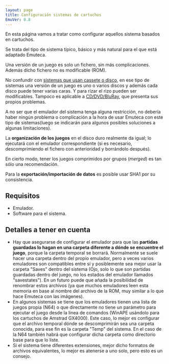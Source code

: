```yaml
---
layout: page
title: Configuración sistemas de cartuchos
EmuVer: 0.8
---
```

En esta página vamos a tratar como configurar aquellos sistema basados en cartuchos.

Se trata del tipo de sistema típico, básico y más natural para el que está adaptado Emuteca.

Una versión de un juego es solo un fichero, sin más complicaciones. Además dicho fichero no es modificable (ROM). 

No confundir con [sistemas que usan cassete o disco](Disk-Config), en ese tipo de sistemas una versión de un juego es uno o varios discos y además cada disco puede tener varias caras. Y para rizar el rizo pueden ser modificables. Tampoco es aplicable a [CD/DVD/BluRay](CD-Config), que presenta sus propios problemas.
  
A no ser que el emulador del sistema tenga alguna restricción, no debería haber ningún problema o complicación a la hora de usar Emuteca con este tipo de sistemas(luego se indicarán para algunos posibles soluciones a algunas limitaciones).

La **organización de los juegos** en el disco duro realmente da igual; lo ejecutará con el emulador correspondiente (si es necesario, descomprimiendo el fichero con anterioridad y borrándolo después).

En cierto modo, tener los juegos comprimidos por grupos (*merged*) es tan sólo una recomendación.

Para la **exportación/importación de datos** es posible usar SHA1 por su consistencia.

## Requisitos ##

* Emulador.
* Software para el sistema.

## Detalles a tener en cuenta ##

* Hay que asegurarse de configurar el emulador para que las **partidas guardadas lo hagan en una carpeta diferente a dónde se encuentre el juego**, porque la carpeta temporal se borrará. Normalmente se suele hacer una carpeta dentro del propio emulador, pero a veces varios emuladores son compatibles entre sí y posiblemente sea mejor usar la carpeta "Saves" dentro del sistema (Ojo, solo lo que son partidas guardadas dentro del juego, no los estados del emulador llamados "savestates"). En un futuro puede que añada la posibilidad de renombrar estos archivos (ya que muchos emuladores leen esta memoria en base al nombre del archivo de la ROM, muy similar a lo que hace Emuteca con las imágenes).
* En algunos sistemas se tiene que los emuladores tienen una lista de juegos propia (N64) o que directamente no tiene un parámetro para ejecutar el juego desde la línea de comandos (WinAPE usándolo para los cartuchos de Amstrad GX4000). Este caso, lo mejor es configurar que el archivo temporal dónde se descomprimirán sea una carpeta conocida, para ese fin es la carpeta "Temp" del sistema. En el caso de la N64 también habrá que configurar dicha carpeta como directorio base para que lo liste.
* Si el sistema tiene diferentes extensiones, mejor dicho formatos de archivos equivalentes, lo mejor es atenerse a uno solo, pero esto es un consejo.